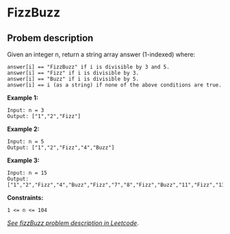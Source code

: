 FizzBuzz
=======================================================

Probem description
--------------------

Given an integer n, return a string array answer (1-indexed) where:

    answer[i] == "FizzBuzz" if i is divisible by 3 and 5.
    answer[i] == "Fizz" if i is divisible by 3.
    answer[i] == "Buzz" if i is divisible by 5.
    answer[i] == i (as a string) if none of the above conditions are true. 

**Example 1:**

    Input: n = 3
    Output: ["1","2","Fizz"]

**Example 2:**

    Input: n = 5
    Output: ["1","2","Fizz","4","Buzz"]

**Example 3:**

    Input: n = 15
    Output: ["1","2","Fizz","4","Buzz","Fizz","7","8","Fizz","Buzz","11","Fizz","13","14","FizzBuzz"]

**Constraints:**

    1 <= n <= 104

  *[See fizzBuzz problem description in Leetcode](https://leetcode.com/problems/fizz-buzz/description/)*.


